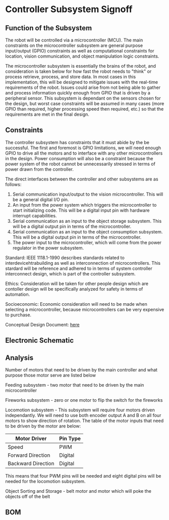 # Controller Subsystem Signoff

## Function of the Subsystem

The robot will be controlled via a microcontroller (MCU). The main constraints on the microcontroller subsystem are general purpose input/output (GPIO) constraints as well as computational constraints for location, vision communication, and object manipulation logic constraints. 

The microcontroller subsystem is essentially the brains of the robot, and consideration is taken below for how fast the robot needs to "think" or process retrieve, process, and store data. In most cases in this implementation, this will be designed to mitigate issues with the real-time requirements of the robot. Issues could arise from not being able to gather and process information quickly enough from GPIO that is driven by a peripheral sensor. This subsystem is dependant on the sensors chosen for the design, but worst case constraints will be assumed in many cases (more GPIO than required, higher processing speed then required, etc.) so that the requirements are met in the final design. 

## Constraints

The controller subsystem has constraints that it must abide by the be successful. The first and foremost is GPIO limitations, we will need enough GPIO to drive all the motors and to interface with any other microcontrollers in the design. Power consumption will also be a constraint because the power system of the robot cannot be unnecessarily stressed in terms of power drawn from the controller. 

The direct interfaces between the controller and other subsystems are as follows:

1. Serial communication input/output to the vision microcontroller. This will be a general digital I/O pin. 
2. An input from the power system which triggers the microcontroller to start initializing code. This will be a digital input pin with hardware interrupt capabilities. 
3. Serial communication as an input to the object storage subsystem. This will be a digital output pin in terms of the microcontroller. 
4. Serial communication as an input to the object consumption subsystem. This will be a digital output pin in terms of the microcontroller.
5. The power input to the microcontroller, which will come from the power regulator in the power subsystem.  

Standard: IEEE 1118.1-1990 describes standards related to interdevicehtrabuilding as well as interconnection of microcontrollers. This stardard will be reference and adhered to in terms of system controller interconnect design, which is part of the controller subsystem. 

Ethics: Consideration will be taken for other people design which are contoller design will be specifically analyzed for safety in terms of automation. 

Socioeconomic: Economic consideration will need to be made when selecting a microcontroller, because microcontrollers can be very expensive to purchase.

Conceptual Design Document: [here](https://github.com/nathan-gardner/CapstoneRepo/blob/main/Reports/Team2_ConceptualDesignandPlanningFinal.pdf)

## Electronic Schematic 



## Analysis

Number of motors that need to be driven by the main controller and what purpose those motor serve are listed below

Feeding subsystem - two motor that need to be driven by the main microcontroller

Fireworks subsystem - zero or one motor to flip the switch for the fireworks

Locomotion subsystem - This subsystem will require four motors driven independantly. We will need to use both encoder output A and B on all four motors to show direction of rotation. The table of the motor inputs that need to be driven by the motor are below:

| Motor Driver       | Pin Type |
| ------------------ | -------- |
| Speed              | PWM      |
| Forward Direction  | Digital  |
| Backward Direction | Digital  |

This means that four PWM pins will be needed and eight digital pins will be needed for the locomotion subsystem. 

Object Sorting and Storage - belt motor and motor which will poke the objects off of the belt

## BOM
